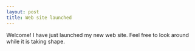 ```yaml
---
layout: post
title: Web site launched
---
```


Welcome! I have just launched my new web site. Feel free to look
around while it is taking shape.
